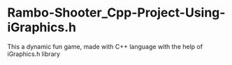 # Rambo-Shooter_Cpp-Project-Using-iGraphics.h
This a dynamic fun game, made with C++ language with the help of iGraphics.h library
